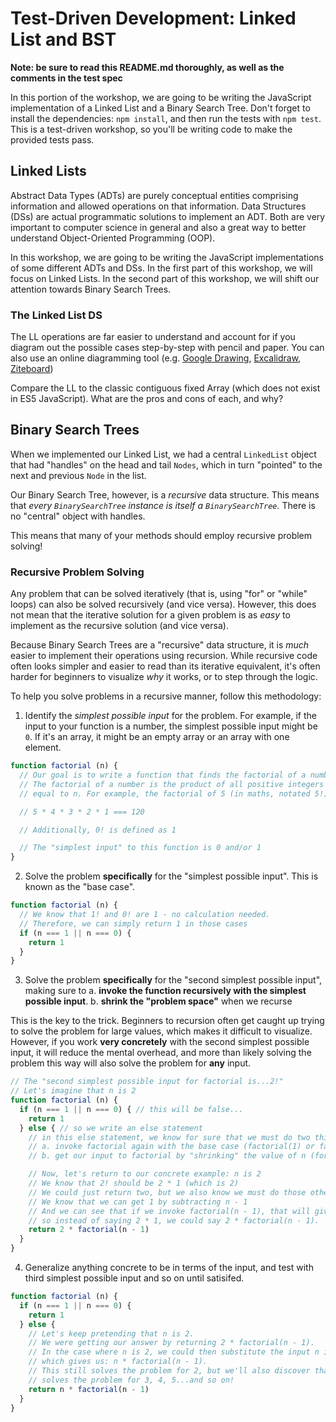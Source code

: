 # Test-Driven Development: Linked List and BST

**Note: be sure to read this README.md thoroughly, as well as the comments in the test spec**

In this portion of the workshop, we are going to be writing the JavaScript implementation of a Linked List and a Binary Search Tree.
Don't forget to install the dependencies: `npm install`, and then run the tests with `npm test`.
This is a test-driven workshop, so you'll be writing code to make the provided tests pass.

## Linked Lists

Abstract Data Types (ADTs) are purely conceptual entities comprising information and allowed operations on that information. Data Structures (DSs) are actual programmatic solutions to implement an ADT. Both are very important to computer science in general and also a great way to better understand Object-Oriented Programming (OOP).

In this workshop, we are going to be writing the JavaScript implementations of some different ADTs and DSs. In the first part of this workshop, we will focus on Linked Lists. In the second part of this workshop, we will shift our attention towards Binary Search Trees.

### The Linked List DS

The LL operations are far easier to understand and account for if you diagram out the possible cases step-by-step with pencil and paper. You can also use an online diagramming tool (e.g. [Google Drawing](https://docs.google.com/drawings/u/0/create), [Excalidraw](https://excalidraw.com/), [Ziteboard](https://ziteboard.com/))

Compare the LL to the classic contiguous fixed Array (which does not exist in ES5 JavaScript). What are the pros and cons of each, and why?


## Binary Search Trees

When we implemented our Linked List, we had a central `LinkedList` object that had "handles" on the head and tail `Nodes`, which in turn "pointed" to the next and previous `Node` in the list.

Our Binary Search Tree, however, is a *recursive* data structure. This means that *every `BinarySearchTree` instance is itself a `BinarySearchTree`.* There is no "central" object with handles.

This means that many of your methods should employ recursive problem solving!

### Recursive Problem Solving

Any problem that can be solved iteratively (that is, using "for" or "while" loops) can also be solved recursively (and vice versa). However, this does not mean that the iterative solution for a given problem is as *easy* to implement as the recursive solution (and vice versa).

Because Binary Search Trees are a "recursive" data structure, it is *much* easier to implement their operations using recursion. While recursive code often looks simpler and easier to read than its iterative equivalent, it's often harder for beginners to visualize *why* it works, or to step through the logic.

To help you solve problems in a recursive manner, follow this methodology:

1. Identify the *simplest possible input* for the problem. For example, if the input to your function is a number, the simplest possible input might be `0`. If it's an array, it might be an empty array or an array with one element.

```javascript
function factorial (n) {
  // Our goal is to write a function that finds the factorial of a number 'n'
  // The factorial of a number is the product of all positive integers less than or
  // equal to n. For example, the factorial of 5 (in maths, notated 5!) is:

  // 5 * 4 * 3 * 2 * 1 === 120

  // Additionally, 0! is defined as 1

  // The "simplest input" to this function is 0 and/or 1
}
```

2. Solve the problem **specifically** for the "simplest possible input". This is known as the "base case".

```javascript
function factorial (n) {
  // We know that 1! and 0! are 1 - no calculation needed.
  // Therefore, we can simply return 1 in those cases
  if (n === 1 || n === 0) {
    return 1
  }
}
```

3. Solve the problem **specifically** for the "second simplest possible input", making sure to
  a. **invoke the function recursively with the simplest possible input**.
  b. **shrink the "problem space"** when we recurse

This is the key to the trick. Beginners to recursion often get caught up trying to solve the problem for large values, which makes it difficult to visualize. However, if you work **very concretely** with the second simplest possible input, it will reduce the mental overhead, and more than likely solving the problem this way will also solve the problem for **any** input.

```javascript
// The "second simplest possible input for factorial is...2!"
// Let's imagine that n is 2
function factorial (n) {
  if (n === 1 || n === 0) { // this will be false...
    return 1
  } else { // so we write an else statement
    // in this else statement, we know for sure that we must do two things:
    // a. invoke factorial again with the base case (factorial(1) or factorial(0))
    // b. get our input to factorial by "shrinking" the value of n (for example, by subtracting 1)

    // Now, let's return to our concrete example: n is 2
    // We know that 2! should be 2 * 1 (which is 2)
    // We could just return two, but we also know we must do those other two tasks above.
    // We know that we can get 1 by subtracting n - 1
    // And we can see that if we invoke factorial(n - 1), that will give us 1,
    // so instead of saying 2 * 1, we could say 2 * factorial(n - 1).
    return 2 * factorial(n - 1)
  }
}
```

4. Generalize anything concrete to be in terms of the input, and test with third simplest possible input and so on until satisifed.

```javascript
function factorial (n) {
  if (n === 1 || n === 0) {
    return 1
  } else {
    // Let's keep pretending that n is 2.
    // We were getting our answer by returning 2 * factorial(n - 1).
    // In the case where n is 2, we could then substitute the input n instead of the concrete value 2,
    // which gives us: n * factorial(n - 1).
    // This still solves the problem for 2, but we'll also discover that this
    // solves the problem for 3, 4, 5...and so on!
    return n * factorial(n - 1)
  }
}
```
